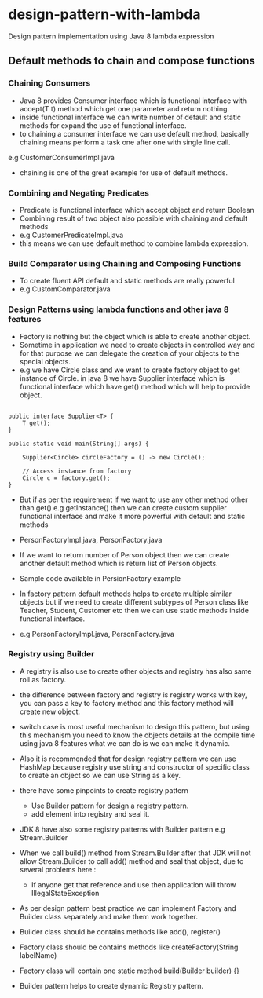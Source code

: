 # design-pattern-with-lambda
Design pattern implementation using Java 8 lambda expression

## Default methods to chain and compose functions

### Chaining Consumers
- Java 8 provides Consumer interface which is functional interface with accept(T t) method which get one parameter and return nothing. 
- inside functional interface we can write number of default and static methods for expand the use of functional interface.
- to chaining a consumer interface we can use default method, basically chaining means perform a task one after one with single line call.

e.g CustomerConsumerImpl.java

- chaining is one of the great example for use of default methods.

### Combining and Negating Predicates
- Predicate is functional interface which accept object and return Boolean 
- Combining result of two object also possible with chaining and default methods
- e.g CustomerPredicateImpl.java
- this means we can use default method to combine lambda expression.

### Build Comparator using Chaining and Composing Functions
- To create fluent API default and static methods are really powerful
- e.g CustomComparator.java

### Design Patterns using lambda functions and other java 8 features
- Factory is nothing but the object which is able to create another object. 
- Sometime in application we need to create objects in controlled way and for that purpose we can delegate the creation of your objects to the special objects. 
- e.g we have Circle class and we want to create factory object to get instance of Circle. in java 8 we have Supplier<T> interface which is functional interface which have get() method which will help to provide object.

```

public interface Supplier<T> {
	T get();
}

public static void main(String[] args) {
	
	Supplier<Circle> circleFactory = () -> new Circle();
	
	// Access instance from factory
	Circle c = factory.get();
}
```

- But if as per the requirement if we want to use any other method other than get() e.g getInstance() then we can create custom supplier functional interface and make it more powerful with default and static methods

- PersonFactoryImpl.java, PersonFactory.java
- If we want to return number of Person object then we can create another default method which is return list of Person objects.
- Sample code available in PersionFactory example
- In factory pattern default methods helps to create multiple similar objects but if we need to create different subtypes of Person class like Teacher, Student, Customer etc then we can use static methods inside functional interface.
- e.g PersonFactoryImpl.java, PersonFactory.java

### Registry using Builder
- A registry is also use to create other objects and registry has also same roll as factory. 
- the difference between factory and registry is registry works with key, you can pass a key to factory method and this factory method will create new object.
- switch case is most useful mechanism to design this pattern, but using this mechanism you need to know the objects details at the compile time using java 8 features what we can do is we can make it dynamic.
- Also it is recommended that for design registry pattern we can use HashMap because registry use string and constructor of specific class to create an object so we can use String as a key.
- there have some pinpoints to create registry pattern
	- Use Builder pattern for design a registry pattern.
	- add element into registry and seal it.
- JDK 8 have also some registry patterns with Builder pattern e.g Stream.Builder
- When we call build() method from Stream.Builder after that JDK will not allow Stream.Builder to call add() method and seal that object, due to several problems here :
	- If anyone get that reference and use then application will throw IllegalStateException 
- As per design pattern best practice we can implement Factory and Builder class separately and make them work together.
- Builder<T> class should be contains methods like add(), register()
- Factory<T> class should be contains methods like createFactory(String labelName)
- Factory<T> class will contain one static method 	build(Builder<T> builder) {}

- Builder pattern helps to create dynamic Registry pattern. 
